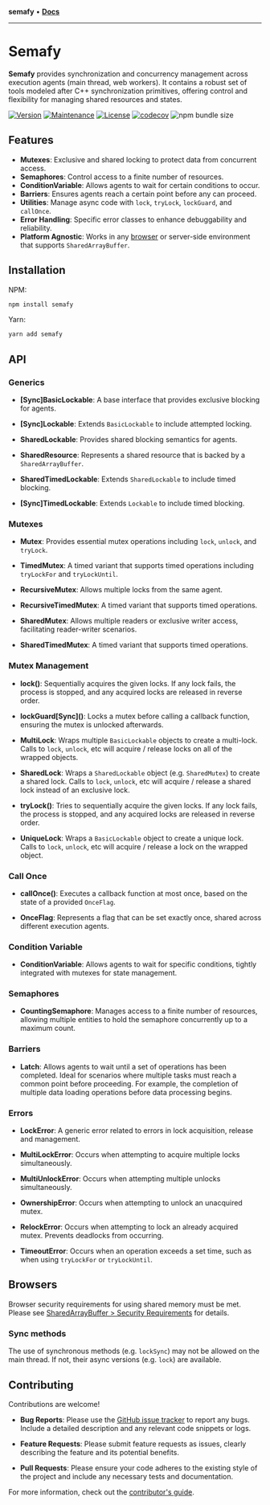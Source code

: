 **semafy** • [**Docs**](globals.md)

***

# Semafy

**Semafy** provides synchronization and concurrency management across execution agents (main thread, web workers). It contains a robust set of tools modeled after C++ synchronization primitives, offering control and flexibility for managing shared resources and states.

[![Version](https://img.shields.io/npm/v/semafy.svg)](https://www.npmjs.com/package/semafy)
[![Maintenance](https://img.shields.io/maintenance/yes/2024.svg)](https://github.com/havelessbemore/semafy/graphs/commit-activity)
[![License](https://img.shields.io/github/license/havelessbemore/semafy.svg)](https://github.com/havelessbemore/semafy/blob/master/LICENSE)
[![codecov](https://codecov.io/gh/havelessbemore/semafy/graph/badge.svg?token=F362G7C9U0)](https://codecov.io/gh/havelessbemore/semafy)
![npm bundle size](https://img.shields.io/bundlephobia/minzip/semafy)

## Features

- **Mutexes**: Exclusive and shared locking to protect data from concurrent access.
- **Semaphores**: Control access to a finite number of resources.
- **ConditionVariable**: Allows agents to wait for certain conditions to occur.
- **Barriers**: Ensures agents reach a certain point before any can proceed.
- **Utilities**: Manage async code with `lock`, `tryLock`, `lockGuard`, and `callOnce`.
- **Error Handling**: Specific error classes to enhance debuggability and reliability.
- **Platform Agnostic**: Works in any [browser](#browser-usage) or server-side environment that supports `SharedArrayBuffer`.

## Installation

NPM:

```bash
npm install semafy
```

Yarn:

```bash
yarn add semafy
```

## API

### Generics

- **[Sync]BasicLockable**: A base interface that provides exclusive blocking for agents.

- **[Sync]Lockable**: Extends `BasicLockable` to include attempted locking.

- **SharedLockable**: Provides shared blocking semantics for agents.

- **SharedResource**: Represents a shared resource that is backed by a `SharedArrayBuffer`.

- **SharedTimedLockable**: Extends `SharedLockable` to include timed blocking.

- **[Sync]TimedLockable**: Extends `Lockable` to include timed blocking.

### Mutexes

- **Mutex**: Provides essential mutex operations including `lock`, `unlock`, and `tryLock`.

- **TimedMutex**: A timed variant that supports timed operations including `tryLockFor` and `tryLockUntil`.

- **RecursiveMutex**: Allows multiple locks from the same agent.

- **RecursiveTimedMutex**: A timed variant that supports timed operations.

- **SharedMutex**: Allows multiple readers or exclusive writer access, facilitating reader-writer scenarios.

- **SharedTimedMutex**: A timed variant that supports timed operations.

### Mutex Management

- **lock()**: Sequentially acquires the given locks. If any lock fails, the process is stopped, and any acquired locks are released in reverse order.

- **lockGuard\[Sync\]()**: Locks a mutex before calling a callback function, ensuring the mutex is unlocked afterwards.

- **MultiLock**: Wraps multiple `BasicLockable` objects to create a multi-lock. Calls to `lock`, `unlock`, etc will acquire / release locks on all of the wrapped objects.

- **SharedLock**: Wraps a `SharedLockable` object (e.g. `SharedMutex`) to create a shared lock. Calls to `lock`, `unlock`, etc will acquire / release a shared lock instead of an exclusive lock.

- **tryLock()**: Tries to sequentially acquire the given locks. If any lock fails, the process is stopped, and any acquired locks are released in reverse order.

- **UniqueLock**: Wraps a `BasicLockable` object to create a unique lock. Calls to `lock`, `unlock`, etc will acquire / release a lock on the wrapped object.

### Call Once

- **callOnce()**: Executes a callback function at most once, based on the state of a provided `OnceFlag`.

- **OnceFlag**: Represents a flag that can be set exactly once, shared across different execution agents.

### Condition Variable

- **ConditionVariable**: Allows agents to wait for specific conditions, tightly integrated with mutexes for state management.

### Semaphores

- **CountingSemaphore**: Manages access to a finite number of resources, allowing multiple entities to hold the semaphore concurrently up to a maximum count.

### Barriers

- **Latch**: Allows agents to wait until a set of operations has been completed. Ideal for scenarios where multiple tasks must reach a common point before proceeding. For example, the completion of multiple data loading operations before data processing begins.

### Errors

- **LockError**: A generic error related to errors in lock acquisition, release and management.

- **MultiLockError**: Occurs when attempting to acquire multiple locks simultaneously.

- **MultiUnlockError**: Occurs when attempting multiple unlocks simultaneously.

- **OwnershipError**: Occurs when attempting to unlock an unacquired mutex.

- **RelockError**: Occurs when attempting to lock an already acquired mutex. Prevents deadlocks from occurring.

- **TimeoutError**: Occurs when an operation exceeds a set time, such as when using `tryLockFor` or `tryLockUntil`.

## Browsers

Browser security requirements for using shared memory must be met. Please see [SharedArrayBuffer > Security Requirements](https://developer.mozilla.org/en-US/docs/Web/JavaScript/Reference/Global_Objects/SharedArrayBuffer#security_requirements) for details.

### Sync methods

The use of synchronous methods (e.g. `lockSync`) may not be allowed on the main thread. If not, their async versions (e.g. `lock`) are available.

## Contributing

Contributions are welcome!

- **Bug Reports**: Please use the [GitHub issue tracker](https://github.com/havelessbemore/semafy/issues) to report any bugs. Include a detailed description and any relevant code snippets or logs.

- **Feature Requests**: Please submit feature requests as issues, clearly describing the feature and its potential benefits.

- **Pull Requests**: Please ensure your code adheres to the existing style of the project and include any necessary tests and documentation.

For more information, check out the [contributor's guide](https://github.com/havelessbemore/semafy/CONTRIBUTING.md).
